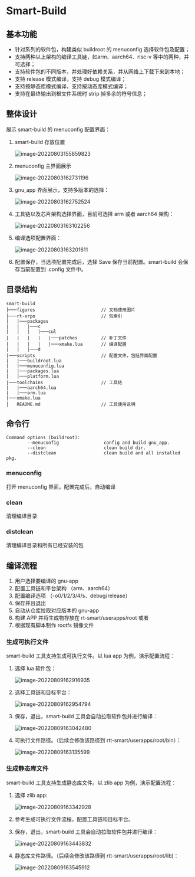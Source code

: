 # Smart-Build

## 基本功能

- 针对系列的软件包，构建类似 buildroot 的 menuconfig 选择软件包及配置；
- 支持两种以上架构的编译工具链，如arm、aarch64、risc-v 等中的两种，并可选择；
- 支持软件包的不同版本，并处理好依赖关系，并从网络上下载下来到本地；
- 支持 release 模式编译，支持 debug 模式编译；
- 支持按静态库模式编译，支持按动态库模式编译；
- 支持在最终输出到根文件系统时 strip 掉多余的符号信息；

## 整体设计

展示 smart-build 的 menuconfig 配置界面： 

1. smart-build 存放位置

   ![image-20220803155859823](figures/image-20220803155859823.png)

2. menuconfig 主界面展示

   ![image-20220803162731196](figures/image-20220803162731196.png)

3. gnu_app 界面展示，支持多版本的选择：
	
   ![image-20220803162752524](figures/image-20220803162752524.png)

4. 工具链以及芯片架构选择界面，目前可选择 arm 或者 aarch64 架构：
   
   ![image-20220803163102256](figures/image-20220803163102256.png)
   
5. 编译选项配置界面：

   ![image-20220803163201611](figures/image-20220803163201611.png)

6. 配置保存，当选项配置完成后，选择 Save 保存当前配置。smart-build 会保存当前配置到 .config 文件中。

## 目录结构

```
smart-build
├───figures                     	// 文档使用图片
├───rt-xrpo							// 包索引
|	|───packages
|   |	|───c
|	|	|	|───cul
|	|	|	| 	|───patches         // 补丁文件
|	|	|	|	|───xmake.lua       // 编译配置
|   |   |───d
|───scripts                         // 配置文件，包括界面配置
|	|───buildroot.lua	
|	|───menuconfig.lua	
|	|───packages.lua	
|	|───platform.lua	
|───toolchains						// 工具链
|	|───aarch64.lua					
|	|───arm.lua
|───xmake.lua
│   README.md                       // 工具使用说明

```

## 命令行

```shell
Command options (buildroot):
        --menuconfig                 config and build gnu_app.
        --clean                      clean build dir.
        --distclean                  clean build and all installed pkg.
```

### menuconfig

打开 menuconfig 界面，配置完成后，自动编译

### clean

清理编译目录

### distclean

清理编译目录和所有已经安装的包

## 编译流程

1. 用户选择要编译的 gnu-app
2. 配置工具链和平台架构 （arm、aarch64）
3. 配置编译选项 （-o0/1/2/3/4/s、debug/release）
4. 保存并且退出
5. 自动从仓库拉取对应版本的 gnu-app
6. 构建 APP 并将生成物存放在 rt-smart/userapps/root 或者 
7. 根据现有脚本制作 rootfs 镜像文件

### 生成可执行文件

smart-build 工具支持生成可执行文件。以 lua app 为例，演示配置流程：

1. 选择 lua 软件包：

   ![image-20220809162916935](figures/image-20220809162916935.png)

2. 选择工具链和目标平台：

   ![image-20220809162954794](figures/image-20220809162954794.png)

3. 保存，退出，smart-build 工具会自动拉取软件包并进行编译：

   ![image-20220809163042480](figures/image-20220809163042480.png)

4. 可执行文件路径。（后续会修改该路径到 rtt-smart/userapps/root/bin）：

   ![image-20220809163135599](figures/image-20220809163135599.png)

### 生成静态库文件

smart-build 工具支持生成静态库文件。以 zlib app 为例，演示配置流程：

1. 选择 zlib app:

   ![image-20220809163342928](figures/image-20220809163342928.png)

2. 参考生成可执行文件流程，配置工具链和目标平台。

3. 保存，退出，smart-build 工具会自动拉取软件包并进行编译：

   ![image-20220809163443832](figures/image-20220809163443832.png)

4. 静态库文件路径。（后续会修改该路径到 rtt-smart/userapps/root/lib)：

   ![image-20220809163545912](figures/image-20220809163545912.png)

